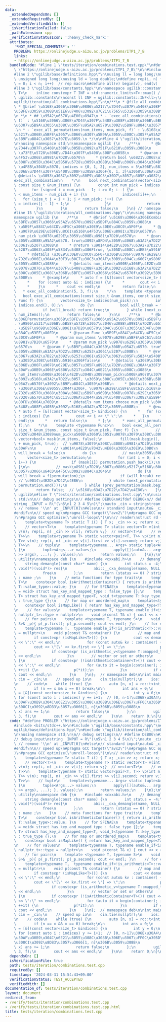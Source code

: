 ```yaml
---
data:
  _extendedDependsOn: []
  _extendedRequiredBy: []
  _extendedVerifiedWith: []
  _isVerificationFailed: false
  _pathExtension: cpp
  _verificationStatusIcon: ':heavy_check_mark:'
  attributes:
    '*NOT_SPECIAL_COMMENTS*': ''
    PROBLEM: https://onlinejudge.u-aizu.ac.jp/problems/ITP1_7_B
    links:
    - https://onlinejudge.u-aizu.ac.jp/problems/ITP1_7_B
  bundledCode: "#line 1 \"tests/iteration/combinations.test.cpp\"\n#define PROBLEM\
    \ \"https://onlinejudge.u-aizu.ac.jp/problems/ITP1_7_B\"\n\n#include <bits/stdc++.h>\n\
    #line 2 \"ugilib/base/definitions.hpp\"\n\nusing ll = long long;\nusing ull =\
    \ unsigned long long;\nusing ld = long double;\n#define rep(i, n) for(size_t i\
    \ = 0; i < n; i++)  // rep macro\n#define all(v) begin(v), end(v)  // all iterator\n\
    #line 3 \"ugilib/base/constants.hpp\"\n\nnamespace ugilib::constants {\n    template<typename\
    \ T>\n    inline constexpr T INF = std::numeric_limits<T>::max() / 2;\n} // namespace\
    \ ugilib::constants\n\nconst ll INF = ugilib::constants::INF<ll>;\n#line 2 \"\
    ugilib/iteration/all_combinations.hpp\"\n\n/**\n * @file all_combinations.hpp\n\
    \ * @brief \u5168\u3066\u306E\u9806\u5217/\u7D44\u307F\u5408\u308F\u305B\u306B\
    \u5BFE\u3059\u308B\u51E6\u7406\u3092\u7C21\u7565\u5316\u3059\u308B\u95A2\u6570\
    \n *\n * ## \u95A2\u6570\u4E00\u89A7\n * - `exec_all_combinations(num_items, num_pick,\
    \ f)` : \u5168\u3066\u306E\u7D44\u307F\u5408\u308F\u305B\u306B\u5BFE\u3057\u3066\
    \u6307\u5B9A\u3055\u308C\u305F\u95A2\u6570\u3092\u5B9F\u884C\u3057\u307E\u3059\
    .\n * - `exec_all_permutations(num_items, num_pick, f)` : \u5168\u3066\u306E\u9806\
    \u5217\u306B\u5BFE\u3057\u3066\u6307\u5B9A\u3055\u308C\u305F\u95A2\u6570\u3092\
    \u5B9F\u884C\u3057\u307E\u3059.\n */\n\n#line 4 \"ugilib/iteration/next_combination.hpp\"\
    \n\nusing namespace std;\n\nnamespace ugilib {\n    /**\n     * @brief \u6B21\u306E\
    \u7D44\u307F\u5408\u308F\u305B\u3092\u751F\u6210\u3059\u308B\n     * @param indices\
    \ \u73FE\u5728\u306E\u7D44\u307F\u5408\u308F\u305B\n     * @param num_items \u5168\
    \u4F53\u306E\u8981\u7D20\u6570\n     * @return bool \u6B21\u306E\u7D44\u307F\u5408\
    \u308F\u305B\u304C\u5B58\u5728\u3059\u308B\u304B\u3069\u3046\u304B\n     * @details\
    \ \u4F8B\u3048\u3070, indices = {0, 1, 2}, num_items = 5\u306E\u5834\u5408, \u6B21\
    \u306E\u7D44\u307F\u5408\u308F\u305B\u306F{0, 1, 3}\u3068\u306A\u308B\n     *\
    \ @details \u3053\u308C\u3092\u30E9\u30C3\u30D7\u3057\u305F\u3082\u306E\u304C\
    exec_all_combination\n    */\n    bool next_combination(vector<size_t> &indices,\
    \ const size_t &num_items) {\n        const int num_pick = indices.size();\n \
    \       for (signed i = num_pick - 1; i >= 0; i--) {\n            if (indices[i]\
    \ < num_items - num_pick + i) {\n                indices[i]++;\n             \
    \   for (size_t j = i + 1; j < num_pick; j++) {\n                    indices[j]\
    \ = indices[j - 1] + 1;\n                }\n                return true;\n   \
    \         }\n        }\n        return false;\n    }\n} // namespace ugilib\n\
    #line 15 \"ugilib/iteration/all_combinations.hpp\"\n\nusing namespace std;\n\n\
    namespace ugilib {\n    /**\n     * @brief \u5168\u3066\u306ECombination\u306B\
    \u5BFE\u3057\u3066\u95A2\u6570\u3092\u5B9F\u884C\u3059\u308B\n     * @tparam Func\
    \ \u5B9F\u884C\u64CD\u4F5C\u306E\u30E9\u30E0\u30C0\u5F0F\n     * @param num_items\
    \ \u9078\u629E\u5BFE\u8C61\u5168\u4F53\u306E\u8981\u7D20\u6570\n     * @param\
    \ num_pick \u9078\u629E\u3059\u308B\u8981\u7D20\u6570\n     * @param f \u5B9F\u884C\
    \u3059\u308B\u95A2\u6570. true\u3092\u8FD4\u3059\u3068\u63A2\u7D22\u3092\u6253\
    \u3061\u5207\u308B\n     * @return \u9014\u4E2D\u3067\u63A2\u7D22\u3092\u6253\u3061\
    \u5207\u3063\u305F\u5834\u5408\u306Ftrue, \u305D\u308C\u4EE5\u5916\u306Ffalse\n\
    \     * @details \u30E9\u30E0\u30C0\u5F0F\u306B\u306F\u9078\u629E\u3057\u305F\u8981\
    \u7D20\u306E\u30A4\u30F3\u30C7\u30C3\u30AF\u30B9\u304C\u6607\u9806\u3067\u6E21\
    \u3055\u308C\u308B\n     * @details num_items\u500B\u306E\u4E2D\u304B\u3089num_pick\u500B\
    \u9078\u3076\u7D44\u307F\u5408\u308F\u305B\u3092\u5168\u63A2\u7D22\u3057, \u305D\
    \u308C\u305E\u308C\u306B\u5BFE\u3057\u3066\u95A2\u6570f\u3092\u5B9F\u884C\u3059\
    \u308B\n     * @example\n     * auto f = [&](const vector<size_t> &indices) {\n\
    \     *    for (const auto &i : indices) {\n     *       cout << i << \" \";\n\
    \     *    }\n     *    cout << endl;\n     *    return false;\n     * };\n  \
    \   * exec_all_combination(5, 3, f);\n    */\n    template <typename Func>\n \
    \   bool exec_all_combinations(const size_t &num_items, const size_t &num_pick,\
    \ Func f) {\n        vector<size_t> indices(num_pick);\n        iota(indices.begin(),\
    \ indices.end(), 0);\n        do {\n            bool will_break = f(indices);\n\
    \            if (will_break) return true;\n        } while (next_combination(indices,\
    \ num_items));\n        return false;\n    }\n\n    /**\n     * @brief \u5168\u3066\
    \u306EPermutation\u306B\u5BFE\u3057\u3066\u95A2\u6570\u3092\u5B9F\u884C\u3059\u308B\
    . \u9806\u5217\u306B\u5B58\u5728\u3057\u3046\u308B\u8981\u7D20\u6570\u3088\u308A\
    , \u5B9F\u969B\u306E\u8981\u7D20\u6570\u304C\u5C0F\u3055\u304F\u3066\u3082\u5B9F\
    \u884C\u53EF\u80FD\n     * @tparam Func \u5B9F\u884C\u64CD\u4F5C\u306E\u30E9\u30E0\
    \u30C0\u5F0F\n     * @param num_items \u9078\u629E\u5BFE\u8C61\u5168\u4F53\u306E\
    \u8981\u7D20\u6570\n     * @param num_pick \u9078\u629E\u3059\u308B\u8981\u7D20\
    \u6570\n     * @param f \u5B9F\u884C\u3059\u308B\u95A2\u6570. true\u3092\u8FD4\
    \u3059\u3068\u63A2\u7D22\u3092\u6253\u3061\u5207\u308B\n     * @return \u9014\u4E2D\
    \u3067\u63A2\u7D22\u3092\u6253\u3061\u5207\u3063\u305F\u5834\u5408\u306Ftrue,\
    \ \u305D\u308C\u4EE5\u5916\u306Ffalse\n     * @details \u30E9\u30E0\u30C0\u5F0F\
    \u306B\u306F\u9078\u629E\u3057\u305F\u8981\u7D20\u306E\u30A4\u30F3\u30C7\u30C3\
    \u30AF\u30B9\u306E\u9806\u5217\u304C\u6E21\u3055\u308C\u308B\n     * @details\
    \ num_items\u500B\u306E\u4E2D\u304B\u3089num_pick\u500B\u9078\u3076\u9806\u5217\
    \u3092\u5168\u63A2\u7D22\u3057, \u305D\u308C\u305E\u308C\u306B\u5BFE\u3057\u3066\
    \u95A2\u6570f\u3092\u5B9F\u884C\u3059\u308B\n     * @details next_permutation\
    \ \u3068\u306E\u9055\u3044\u306F, \u9078\u629E\u5BFE\u8C61\u5168\u4F53\u306E\u8981\
    \u7D20\u6570\u3088\u308A\u3082\u5B9F\u969B\u306B\u9078\u629E\u3059\u308B\u8981\
    \u7D20\u6570\u304C\u5C11\u306A\u3044\u5834\u5408\u3067\u3082\u5B9F\u884C\u53EF\
    \u80FD\u306A\u70B9\n     * @details num_items choose num_pick \u306E\u7D44\u307F\
    \u5408\u308F\u305B\u3092\u5168\u63A2\u7D22\u3059\u308B\n     * @example\n    \
    \ * auto f = [&](const vector<size_t> &indices) {\n     *   for (const auto &i\
    \ : indices) {\n     *      cout << i << \" \";\n     *   }\n     *   cout <<\
    \ endl;\n     *   return false;\n     * };\n     * exec_all_permutations(5, 3,\
    \ f);\n    */\n    template <typename Func>\n    bool exec_all_permutations(const\
    \ size_t &num_items, const size_t &num_pick, Func f) {\n        // \u5168\u8981\
    \u7D20\u304B\u3089num_pick\u500B\u3060\u3051\u9078\u3070\u308C\u308B\n       \
    \ vector<bool> mask(num_items, false);\n        fill(mask.begin(), mask.begin()\
    \ + num_pick, true);  // \u9078\u3070\u308C\u308B\u8981\u7D20\u306E\u30DE\u30B9\
    \u30AF\n\n        // \u9014\u4E2D\u7D42\u4E86\u30D5\u30E9\u30B0\n        bool\
    \ will_break = false;\n        do {\n            // mask\u3059\u308B\n       \
    \     vector<size_t> permutation;\n            for (int i = 0; i < mask.size();\
    \ i++) {\n                if (mask[i]) permutation.push_back(i);\n           \
    \ }\n\n            // mask\u8981\u7D20\u3067\u9806\u5217\u5168\u3066\u306B\u5BFE\
    \u3057\u3066\u64CD\u4F5C\u3092\u884C\u3046\n            do {\n               \
    \ will_break = f(permutation);\n                if (will_break) return true; \
    \ // \u9014\u4E2D\u7D42\u4E86\n            } while (next_permutation(permutation.begin(),\
    \ permutation.end()));\n        } while (prev_permutation(mask.begin(), mask.end()));\n\
    \n        return false;  // \u5168\u63A2\u7D22\u7D42\u4E86\n    }\n}  // namespace\
    \ ugilib\n#line 7 \"tests/iteration/combinations.test.cpp\"\n\nusing namespace\
    \ std;\n\n// debug settings\n// #define DEBUG\n#ifdef DEBUG\n// debug input\n\
    string _INPUT = R\"(\n5\n1 2 3 4 5\n)\";\nauto _cin = stringstream(_INPUT.substr(1));\
    \ // remove '\\n' at _INPUT[0]\n#else\n// standard input\nauto& _cin = cin;\n\
    #endif\n\n// speed up\n#pragma GCC target(\"avx2\")\n#pragma GCC optimize(\"O3\"\
    )\n#pragma GCC optimize(\"unroll-loops\")\n\n// reader\nstruct rd {\n    // T\n\
    \    template<typename T> static T i() { T x; _cin >> x; return x; }  // T item\n\
    \    // vector<T>\n    template<typename T> static vector<T> v(int n) {vector<T>\
    \ v(n); rep(i, n) _cin >> v[i]; return v;}  // vector<T>\n    // vector<pair<T,\
    \ T>>\n    template<typename T> static vector<pair<T, T>> vp(int n) {vector<pair<T,\
    \ T>> v(n); rep(i, n) _cin >> v[i].first >> v[i].second; return v;}  // vector<pair<T,\
    \ T>>\n    // tuple\n    template<typename... Args> static tuple<Args...> t()\
    \ {\n        tuple<Args...> values;\n        apply([](auto&... args) { ((_cin\
    \ >> args), ...); }, values);\n        return values;\n    }\n};\n\n// debug print\
    \ utility\nnamespace deb {\n    #include <cxxabi.h>\n    // demangle type name\n\
    \    string demangle(const char* name) {\n        int status = -4;\n        unique_ptr<char,\
    \ void(*)(void*)> res{\n            abi::__cxa_demangle(name, NULL, NULL, &status),\n\
    \            free\n        };\n        return (status == 0) ? string(res.get())\
    \ : name ;\n    }\n    // meta functions for type traits\n    template<typename\
    \ T>\n    constexpr bool isArithmeticContainer() { return is_arithmetic<typename\
    \ T::value_type>::value; }\n    // for SFINAE\n    template<typename T, typename\
    \ = void> struct has_key_and_mapped_type : false_type {};\n    template<typename\
    \ T> struct has_key_and_mapped_type<T, void_t<typename T::key_type, typename T::mapped_type>>\
    \ : true_type {};\n    // for map or unordered_map\n    template<typename T>\n\
    \    constexpr bool isMapLike() { return has_key_and_mapped_type<T>::value; }\n\
    \n    // for values\n    template<typename T, typename enable_if<is_arithmetic<T>::value,\
    \ nullptr_t>::type = nullptr>\n    void p(const T& x) { cout << x << \" \"; }\n\
    \    // for pairs\n    template <typename T, typename S>\n    void p(const pair<T,\
    \ S>& _p){ p(_p.first); p(_p.second); cout << endl; }\n    // for containers\n\
    \    template<typename T,  typename enable_if<!is_arithmetic<T>::value, nullptr_t>::type\
    \ = nullptr>\n    void p(const T& container) {\n        // map and unordered_map\n\
    \        if constexpr (isMapLike<T>()) {\n            cout << demangle(typeid(T).name())\
    \ << \":\" << endl;\n            for (const auto& kv : container) {\n        \
    \        cout << \"[\" << kv.first << \"] => \";\n                p(kv.second);\n\
    \                if constexpr (is_arithmetic_v<typename T::mapped_type>) cout\
    \ << endl;\n            }\n        // vector or set or others\n        } else\
    \ {\n            if constexpr (!isArithmeticContainer<T>()) cout << demangle(typeid(T).name())\
    \ << \":\" << endl;\n            for (auto it = begin(container); it != end(container);\
    \ ++it) {\n                p(*it);\n            }\n            if constexpr (isArithmeticContainer<T>())\
    \ cout << endl;\n        }\n    }\n};  // namespace deb\n\nint main() {\n    auto&\
    \ cin = _cin;\n    // speed up io\n    cin.tie(nullptr);\n    ios::sync_with_stdio(false);\n\
    \n    // code\n    while (true) {\n        auto [n, x] = rd::t<int, int>();\n\
    \        if (n == x && x == 0) break;\n\n        int ans = 0;\n        auto f\
    \ = [&](const vector<size_t> &indices) {\n            int y = 0;\n           \
    \ for (const auto i : indices) y += i+1;  // [0, n-1]\u306E\u30A4\u30F3\u30C7\u30C3\
    \u30AF\u30B9\u304C\u6E21\u3055\u308C\u308B\u306E\u3067\uFF0C\u305D\u308C\u305E\
    \u308C1\u3092\u8DB3\u3057\u3066[1, n]\u306B\u3059\u308B\n            if (y ==\
    \ x) ans += 1;\n            return false;\n        };\n        ugilib::exec_all_combinations(n,\
    \ 3, f);\n        cout << ans << endl;\n    }\n\n    return 0;\n}\n"
  code: "#define PROBLEM \"https://onlinejudge.u-aizu.ac.jp/problems/ITP1_7_B\"\n\n\
    #include <bits/stdc++.h>\n#include \"ugilib/base/constants.hpp\"\n#include \"\
    ugilib/base/definitions.hpp\"\n#include \"ugilib/iteration/all_combinations.hpp\"\
    \n\nusing namespace std;\n\n// debug settings\n// #define DEBUG\n#ifdef DEBUG\n\
    // debug input\nstring _INPUT = R\"(\n5\n1 2 3 4 5\n)\";\nauto _cin = stringstream(_INPUT.substr(1));\
    \ // remove '\\n' at _INPUT[0]\n#else\n// standard input\nauto& _cin = cin;\n\
    #endif\n\n// speed up\n#pragma GCC target(\"avx2\")\n#pragma GCC optimize(\"O3\"\
    )\n#pragma GCC optimize(\"unroll-loops\")\n\n// reader\nstruct rd {\n    // T\n\
    \    template<typename T> static T i() { T x; _cin >> x; return x; }  // T item\n\
    \    // vector<T>\n    template<typename T> static vector<T> v(int n) {vector<T>\
    \ v(n); rep(i, n) _cin >> v[i]; return v;}  // vector<T>\n    // vector<pair<T,\
    \ T>>\n    template<typename T> static vector<pair<T, T>> vp(int n) {vector<pair<T,\
    \ T>> v(n); rep(i, n) _cin >> v[i].first >> v[i].second; return v;}  // vector<pair<T,\
    \ T>>\n    // tuple\n    template<typename... Args> static tuple<Args...> t()\
    \ {\n        tuple<Args...> values;\n        apply([](auto&... args) { ((_cin\
    \ >> args), ...); }, values);\n        return values;\n    }\n};\n\n// debug print\
    \ utility\nnamespace deb {\n    #include <cxxabi.h>\n    // demangle type name\n\
    \    string demangle(const char* name) {\n        int status = -4;\n        unique_ptr<char,\
    \ void(*)(void*)> res{\n            abi::__cxa_demangle(name, NULL, NULL, &status),\n\
    \            free\n        };\n        return (status == 0) ? string(res.get())\
    \ : name ;\n    }\n    // meta functions for type traits\n    template<typename\
    \ T>\n    constexpr bool isArithmeticContainer() { return is_arithmetic<typename\
    \ T::value_type>::value; }\n    // for SFINAE\n    template<typename T, typename\
    \ = void> struct has_key_and_mapped_type : false_type {};\n    template<typename\
    \ T> struct has_key_and_mapped_type<T, void_t<typename T::key_type, typename T::mapped_type>>\
    \ : true_type {};\n    // for map or unordered_map\n    template<typename T>\n\
    \    constexpr bool isMapLike() { return has_key_and_mapped_type<T>::value; }\n\
    \n    // for values\n    template<typename T, typename enable_if<is_arithmetic<T>::value,\
    \ nullptr_t>::type = nullptr>\n    void p(const T& x) { cout << x << \" \"; }\n\
    \    // for pairs\n    template <typename T, typename S>\n    void p(const pair<T,\
    \ S>& _p){ p(_p.first); p(_p.second); cout << endl; }\n    // for containers\n\
    \    template<typename T,  typename enable_if<!is_arithmetic<T>::value, nullptr_t>::type\
    \ = nullptr>\n    void p(const T& container) {\n        // map and unordered_map\n\
    \        if constexpr (isMapLike<T>()) {\n            cout << demangle(typeid(T).name())\
    \ << \":\" << endl;\n            for (const auto& kv : container) {\n        \
    \        cout << \"[\" << kv.first << \"] => \";\n                p(kv.second);\n\
    \                if constexpr (is_arithmetic_v<typename T::mapped_type>) cout\
    \ << endl;\n            }\n        // vector or set or others\n        } else\
    \ {\n            if constexpr (!isArithmeticContainer<T>()) cout << demangle(typeid(T).name())\
    \ << \":\" << endl;\n            for (auto it = begin(container); it != end(container);\
    \ ++it) {\n                p(*it);\n            }\n            if constexpr (isArithmeticContainer<T>())\
    \ cout << endl;\n        }\n    }\n};  // namespace deb\n\nint main() {\n    auto&\
    \ cin = _cin;\n    // speed up io\n    cin.tie(nullptr);\n    ios::sync_with_stdio(false);\n\
    \n    // code\n    while (true) {\n        auto [n, x] = rd::t<int, int>();\n\
    \        if (n == x && x == 0) break;\n\n        int ans = 0;\n        auto f\
    \ = [&](const vector<size_t> &indices) {\n            int y = 0;\n           \
    \ for (const auto i : indices) y += i+1;  // [0, n-1]\u306E\u30A4\u30F3\u30C7\u30C3\
    \u30AF\u30B9\u304C\u6E21\u3055\u308C\u308B\u306E\u3067\uFF0C\u305D\u308C\u305E\
    \u308C1\u3092\u8DB3\u3057\u3066[1, n]\u306B\u3059\u308B\n            if (y ==\
    \ x) ans += 1;\n            return false;\n        };\n        ugilib::exec_all_combinations(n,\
    \ 3, f);\n        cout << ans << endl;\n    }\n\n    return 0;\n}\n"
  dependsOn: []
  isVerificationFile: true
  path: tests/iteration/combinations.test.cpp
  requiredBy: []
  timestamp: '2024-03-31 15:54:43+09:00'
  verificationStatus: TEST_ACCEPTED
  verifiedWith: []
documentation_of: tests/iteration/combinations.test.cpp
layout: document
redirect_from:
- /verify/tests/iteration/combinations.test.cpp
- /verify/tests/iteration/combinations.test.cpp.html
title: tests/iteration/combinations.test.cpp
---
```

